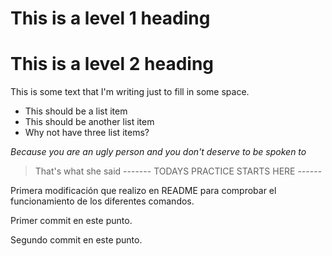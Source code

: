 # This is a level 1 heading

# This is a level 2 heading

This is some text that I'm writing just to fill in some space.

+ This should be a list item
+ This should be another list item
+ Why not have three list items?

*Because you are an ugly person and you don't deserve to be spoken to*
> That's what she said
------- TODAYS PRACTICE STARTS HERE ------

Primera modificación que realizo en README para comprobar el funcionamiento de los diferentes comandos.

Primer commit en este punto.

Segundo commit en este punto.
